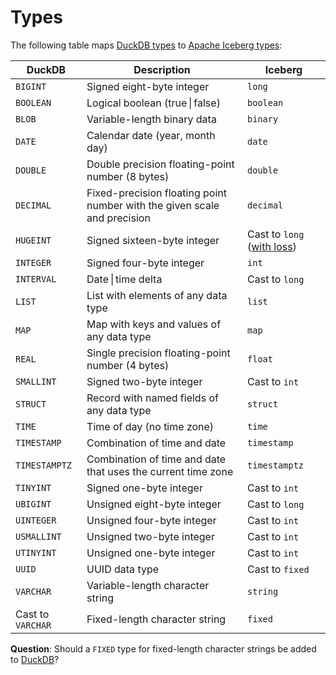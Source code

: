# Types

The following table maps [DuckDB types](https://duckdb.org/docs/sql/data_types/overview) to [Apache Iceberg types](https://iceberg.apache.org/docs/latest/schemas/):

| DuckDB | Description  | Iceberg |
| ------ | ------------ | ------- |
| `BIGINT` | Signed eight-byte integer | `long` |
| `BOOLEAN`	 | Logical boolean (true \| false) | `boolean` |
| `BLOB` | Variable-length binary data | `binary` |
| `DATE` | Calendar date (year, month day) | `date` |
| `DOUBLE` | Double precision floating-point number (8 bytes) | `double` |
| `DECIMAL` | Fixed-precision floating point number with the given scale and precision | `decimal` |
| `HUGEINT` | Signed sixteen-byte integer | Cast to `long` ([with loss](https://github.com/sutoiku/puffin/issues/2)) |
| `INTEGER` | Signed four-byte integer | `int` |
| `INTERVAL` | Date \| time delta | Cast to `long` |
| `LIST` | List with elements of any data type | `list` |
| `MAP` | Map with keys and values of any data type | `map` |
| `REAL` | Single precision floating-point number (4 bytes) | `float` |
| `SMALLINT` | Signed two-byte integer | Cast to `int` |
| `STRUCT` | Record with named fields of any data type | `struct` |
| `TIME` | Time of day (no time zone) | `time` |
| `TIMESTAMP` | Combination of time and date | `timestamp` |
| `TIMESTAMPTZ` | Combination of time and date that uses the current time zone | `timestamptz` |
| `TINYINT` | Signed one-byte integer | Cast to `int` |
| `UBIGINT` | Unsigned eight-byte integer | Cast to `long` |
| `UINTEGER` | Unsigned four-byte integer | Cast to `int` |
| `USMALLINT` | Unsigned two-byte integer | Cast to `int` |
| `UTINYINT` | Unsigned one-byte integer | Cast to `int` |
| `UUID` | UUID data type | Cast to `fixed` |
| `VARCHAR` | Variable-length character string | `string` |
| Cast to `VARCHAR` | Fixed-length character string | `fixed` |

**Question**: Should a `FIXED` type for fixed-length character strings be added to [DuckDB](https://duckdb.org/docs/sql/data_types/overview)?
